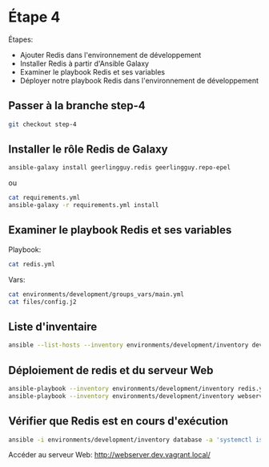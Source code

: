 # Étape 4

Étapes:

* Ajouter Redis dans l'environnement de développement
* Installer Redis à partir d'Ansible Galaxy
* Examiner le playbook Redis et ses variables
* Déployer notre playbook Redis dans l'environnement de développement

## Passer à la branche step-4

```bash
git checkout step-4
```

## Installer le rôle Redis de Galaxy

```bash
ansible-galaxy install geerlingguy.redis geerlingguy.repo-epel
```

ou

```bash
cat requirements.yml
ansible-galaxy -r requirements.yml install
```

## Examiner le playbook Redis et ses variables

Playbook:

```bash
cat redis.yml
```

Vars:

```bash
cat environments/development/groups_vars/main.yml
cat files/config.j2
```

## Liste d'inventaire

```bash
ansible --list-hosts --inventory environments/development/inventory development
```

## Déploiement de redis et du serveur Web

```bash
ansible-playbook --inventory environments/development/inventory redis.yml
ansible-playbook --inventory environments/development/inventory webserver.yml
```

## Vérifier que Redis est en cours d'exécution


```bash
ansible -i environments/development/inventory database -a 'systemctl is-active redis'
```

Accéder au serveur Web: http://webserver.dev.vagrant.local/
